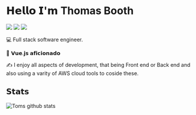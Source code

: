 # 𝗛𝗲𝗹𝗹𝗼 𝗜'𝗺 Thomas Booth

[![](https://img.shields.io/badge/-@thomassbooth-%231DA1F2?style=flat-square&logo=twitter&logoColor=ffffff)](https://twitter.com/thomassbooth)
[![](https://img.shields.io/badge/-@thomassbooth-%23181717?style=flat-square&logo=github)](https://github.com/thomassbooth)
[![](https://img.shields.io/badge/-@thomassbooth-%23181717?style=flat-square&logo=linkedin)](https://www.linkedin.com/in/thomas-booth-08baa6151/)


:computer: Full stack software engineer.

🖖 𝗩𝘂𝗲.𝗷𝘀 𝗮𝗳𝗶𝗰𝗶𝗼𝗻𝗮𝗱𝗼 

:writing_hand: I enjoy all aspects of development, that being Front end or Back end and also using a varity of AWS cloud tools to coside these. 

## 𝗦𝘁𝗮𝘁𝘀

![Toms github stats](https://github-readme-stats.vercel.app/api?username=thomassbooth&show_icons=true&theme=dracula)

